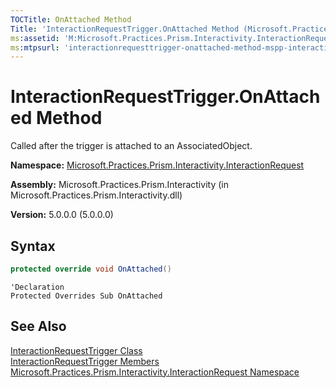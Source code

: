 ```yaml
---
TOCTitle: OnAttached Method
Title: 'InteractionRequestTrigger.OnAttached Method (Microsoft.Practices.Prism.Interactivity.InteractionRequest)'
ms:assetid: 'M:Microsoft.Practices.Prism.Interactivity.InteractionRequest.InteractionRequestTrigger.OnAttached'
ms:mtpsurl: 'interactionrequesttrigger-onattached-method-mspp-interactivity-interactionrequest.md'
---
```


# InteractionRequestTrigger.OnAttached Method

Called after the trigger is attached to an AssociatedObject.

**Namespace:** [Microsoft.Practices.Prism.Interactivity.InteractionRequest](/patterns-practices/reference/mspp-interactivity-interactionrequest-namespace)

**Assembly:** Microsoft.Practices.Prism.Interactivity (in Microsoft.Practices.Prism.Interactivity.dll)

**Version:** 5.0.0.0 (5.0.0.0)

## Syntax

```C#
protected override void OnAttached()
```
```VB
'Declaration
Protected Overrides Sub OnAttached
```

## See Also

[InteractionRequestTrigger Class](/patterns-practices/reference/interactionrequesttrigger-class-mspp-interactivity-interactionrequest)<br/>
[InteractionRequestTrigger Members](/patterns-practices/reference/interactionrequesttrigger-members-mspp-interactivity-interactionrequest)<br/>
[Microsoft.Practices.Prism.Interactivity.InteractionRequest Namespace](/patterns-practices/reference/mspp-interactivity-interactionrequest-namespace)<br/>